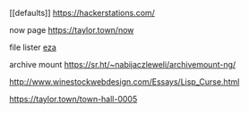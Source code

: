 [[defaults]] 
https://hackerstations.com/

now page https://taylor.town/now

file lister
[eza](https://eza.rocks/)

archive mount
https://sr.ht/~nabijaczleweli/archivemount-ng/


http://www.winestockwebdesign.com/Essays/Lisp_Curse.html

https://taylor.town/town-hall-0005